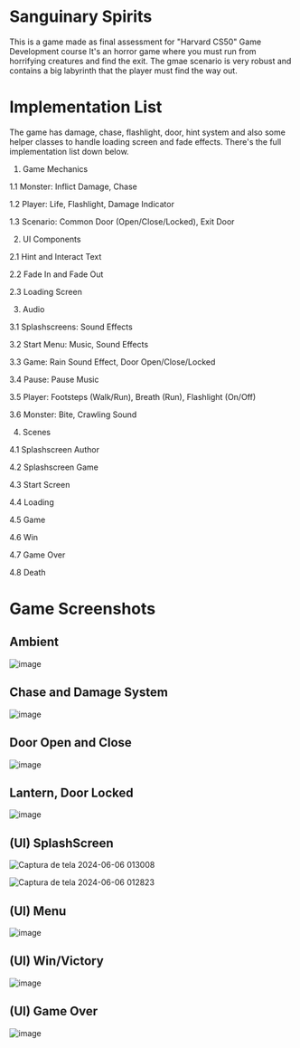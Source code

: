 # Sanguinary Spirits

This is a game made as final assessment for "Harvard CS50" Game Development course It's an horror game where you must run from horrifying creatures and find the exit. The gmae scenario is very robust and contains a big labyrinth that the player must find the way out.

# Implementation List

The game has damage, chase, flashlight, door, hint system and also some helper classes to handle loading screen and fade effects. There's the full implementation list down below.

1. Game Mechanics

1.1 Monster: Inflict Damage, Chase

1.2 Player: Life, Flashlight, Damage Indicator

1.3 Scenario: Common Door (Open/Close/Locked), Exit Door

2. UI Components
   
2.1 Hint and Interact Text

2.2 Fade In and Fade Out

2.3 Loading Screen

3. Audio

3.1 Splashscreens: Sound Effects

3.2 Start Menu: Music, Sound Effects

3.3 Game: Rain Sound Effect, Door Open/Close/Locked

3.4 Pause: Pause Music

3.5 Player: Footsteps (Walk/Run), Breath (Run), Flashlight (On/Off)

3.6 Monster: Bite, Crawling Sound


4. Scenes

4.1 Splashscreen Author

4.2 Splashscreen Game

4.3 Start Screen

4.4 Loading

4.5 Game

4.6 Win

4.7 Game Over

4.8 Death

# Game Screenshots

## Ambient

![image](https://github.com/me50/monambike/assets/35270174/eeb0a644-5d1d-413c-b4bc-ca969bfa67c1)

## Chase and Damage System

![image](https://github.com/me50/monambike/assets/35270174/b57618bf-b172-4f88-936b-b2142278b03f)

## Door Open and Close

![image](https://github.com/me50/monambike/assets/35270174/6deeccd7-868a-484f-92bb-72176b1490db)

## Lantern, Door Locked

![image](https://github.com/me50/monambike/assets/35270174/2368c520-dc05-4719-a745-7dea596d7bae)

## (UI) SplashScreen

![Captura de tela 2024-06-06 013008](https://github.com/me50/monambike/assets/35270174/770f623c-fe6e-4498-a828-6717314c7a4e)

![Captura de tela 2024-06-06 012823](https://github.com/me50/monambike/assets/35270174/5ee4340a-5f84-414e-a59a-8a6af9743cdf)

## (UI) Menu

![image](https://github.com/me50/monambike/assets/35270174/8aa2b7d4-c513-427e-81ec-b2d4b84693a8)

## (UI) Win/Victory

![image](https://github.com/me50/monambike/assets/35270174/6c79d638-37a7-4a97-a1ef-fa8c55ab7a6f)

## (UI) Game Over

![image](https://github.com/me50/monambike/assets/35270174/e923feac-c7e1-40ac-81b8-5563474a3555)
